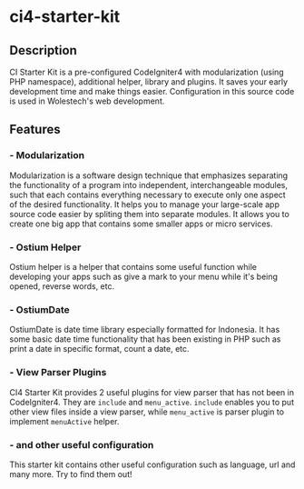 # ci4-starter-kit

## Description
CI Starter Kit is a pre-configured CodeIgniter4 with modularization (using PHP namespace), additional helper, library and plugins. It saves your early development time and make things easier. Configuration in this source code is used in Wolestech's web development.

## Features
### - Modularization
Modularization is a software design technique that emphasizes separating the functionality of a program into independent, interchangeable modules, such that each contains everything necessary to execute only one aspect of the desired functionality. It helps you to manage your large-scale app source code easier by spliting them into separate modules. It allows you to create one big app that contains some smaller apps or micro services.

### - Ostium Helper
Ostium helper is a helper that contains some useful function while developing your apps such as give a mark to your menu while it's being opened, reverse words, etc.

### - OstiumDate
OstiumDate is date time library especially formatted for Indonesia. It has some basic date time functionality that has been existing in PHP such as print a date in specific format, count a date, etc.

### - View Parser Plugins
CI4 Starter Kit provides 2 useful plugins for view parser that has not been in CodeIgniter4. They are `include` and `menu_active`. `include` enables you to put other view files inside a view parser, while `menu_active` is parser plugin to implement `menuActive` helper.

### - and other useful configuration
This starter kit contains other useful configuration such as language, url and many more. Try to find them out!
